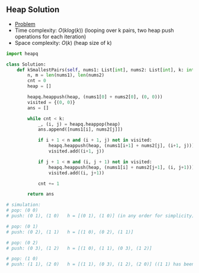 ## Heap Solution

- [Problem](https://leetcode.com/problems/find-k-pairs-with-smallest-sums/)
- Time complexity: $O(k log(k))$ (looping over k pairs, two heap push operations for each iteration)
- Space complexity: $O(k)$ (heap size of k)

```python
import heapq

class Solution:
    def kSmallestPairs(self, nums1: List[int], nums2: List[int], k: int) -> List[List[int]]:
        n, m = len(nums1), len(nums2)
        cnt = 0
        heap = []

        heapq.heappush(heap, (nums1[0] + nums2[0], (0, 0)))
        visited = {(0, 0)}
        ans = []

        while cnt < k:
            _, (i, j) = heapq.heappop(heap)
            ans.append([nums1[i], nums2[j]])

            if i + 1 < n and (i + 1, j) not in visited:
                heapq.heappush(heap, (nums1[i+1] + nums2[j], (i+1, j)))
                visited.add((i+1, j))

            if j + 1 < m and (i, j + 1) not in visited:
                heapq.heappush(heap, (nums1[i] + nums2[j+1], (i, j+1)))
                visited.add((i, j+1))

            cnt += 1

        return ans

# simulation:
# pop: (0 0)
# push: (0 1), (1 0)   h = [(0 1), (1 0)] (in any order for simplicity)

# pop: (0 1)
# push: (0 2), (1 1)   h = [(1 0), (0 2), (1 1)]

# pop: (0 2)
# push: (0 3), (1 2)   h = [(1 0), (1 1), (0 3), (1 2)]

# pop: (1 0)
# push: (1 1), (2 0)   h = [(1 1), (0 3), (1 2), (2 0)] ((1 1) has been pushed before, so it should not be pushed again)

```